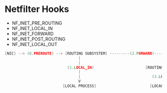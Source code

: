 # Netfilter Hooks
- NF_INET_PRE_ROUTING
- NF_INET_LOCAL_IN
- NF_INET_FORWARD
- NF_INET_POST_ROUTING
- NF_INET_LOCAL_OUT

```c
[NIC] --> (0.PREROUTE) --> [ROUTING SUBSYSTEM] ---------(2.FORWARD)-------------(4.LOCAL_OUT)--->[NIC]
                                 |                                     ^
                                 |                                     |
                            (1.LOCAL_IN)                       [ROUTING SUBSYSTEM]
                                 |                                     |
                                 |                                (3.LOCAL_OUT)
                                 V                                     |  
                          [LOCAL PROCESS]                        [LOCAL_PROCESS]
                          
```

